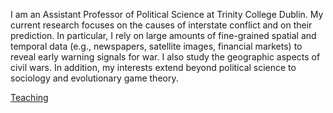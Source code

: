 I am an Assistant Professor of Political Science at Trinity College Dublin. My current research focuses on the causes of interstate conflict and on their prediction. In particular, I rely on large amounts of fine-grained spatial and temporal data (e.g., newspapers, satellite images, financial markets) to reveal early warning signals for war. I also study the geographic aspects of civil wars. In addition, my interests extend beyond political science to sociology and evolutionary game theory.

[Teaching](teaching.html)
